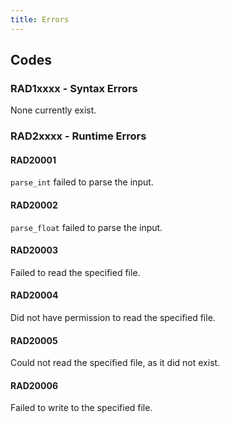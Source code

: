 ```yaml
---
title: Errors
---
```


## Codes

### RAD1xxxx - Syntax Errors

None currently exist.

### RAD2xxxx - Runtime Errors

#### RAD20001

`parse_int` failed to parse the input.

#### RAD20002

`parse_float` failed to parse the input.

#### RAD20003

Failed to read the specified file.

#### RAD20004

Did not have permission to read the specified file.

#### RAD20005

Could not read the specified file, as it did not exist.


#### RAD20006

Failed to write to the specified file.
